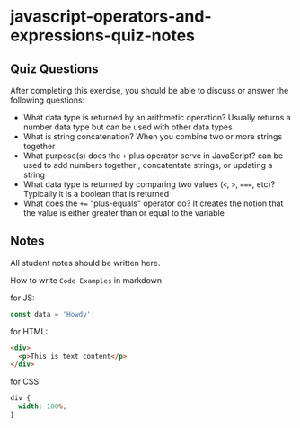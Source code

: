 # javascript-operators-and-expressions-quiz-notes

## Quiz Questions

After completing this exercise, you should be able to discuss or answer the following questions:

- What data type is returned by an arithmetic operation?
  Usually returns a number data type but can be used with other data types
- What is string concatenation?
  When you combine two or more strings together
- What purpose(s) does the `+` plus operator serve in JavaScript?
  can be used to add numbers together , concatentate strings, or updating a string
- What data type is returned by comparing two values (`<`, `>`, `===`, etc)?
  Typically it is a boolean that is returned
- What does the `+=` "plus-equals" operator do?
  It creates the notion that the value is either greater than or equal to the variable

## Notes

All student notes should be written here.

How to write `Code Examples` in markdown

for JS:

```javascript
const data = 'Howdy';
```

for HTML:

```html
<div>
  <p>This is text content</p>
</div>
```

for CSS:

```css
div {
  width: 100%;
}
```
